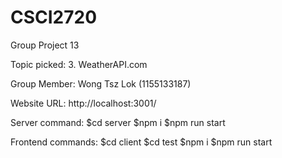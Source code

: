 # CSCI2720

Group Project 13

Topic picked: 3. WeatherAPI.com

Group Member:
  Wong Tsz Lok (1155133187)
  


Website URL: http://localhost:3001/

Server command:
  $cd server
  $npm i
  $npm run start
 
Frontend commands:
  $cd client
  $cd test
  $npm i
  $npm run start
